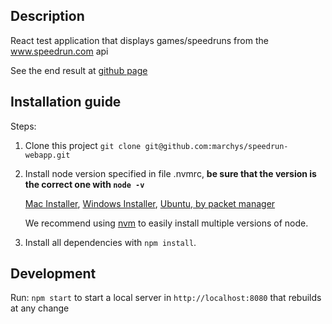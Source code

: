 ## Description

React test application that displays games/speedruns from the www.speedrun.com api

See the end result at [github page](https://marchys.github.io/speedrun-webapp)

## Installation guide

Steps:

1. Clone this project `git clone git@github.com:marchys/speedrun-webapp.git`

2. Install node version specified in file .nvmrc, **be sure that the version is the correct one with `node -v`**

   [Mac Installer](https://github.com/nodejs/node), [Windows Installer](https://github.com/nodejs/node), [Ubuntu, by packet manager](https://nodejs.org/en/download/package-manager/#debian-and-ubuntu-based-linux-distributions)

   We recommend using [nvm](https://github.com/creationix/nvm) to easily install multiple versions of node.

3. Install all dependencies with `npm install`.

## Development

Run: `npm start` to start a local server in `http://localhost:8080` that rebuilds at any change
